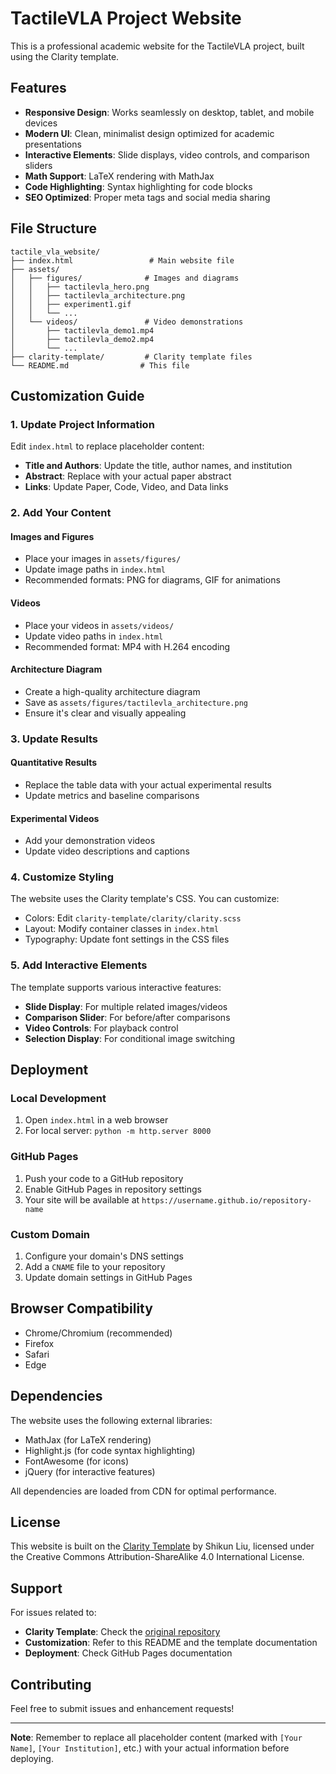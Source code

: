 # TactileVLA Project Website

This is a professional academic website for the TactileVLA project, built using the Clarity template.

## Features

- **Responsive Design**: Works seamlessly on desktop, tablet, and mobile devices
- **Modern UI**: Clean, minimalist design optimized for academic presentations
- **Interactive Elements**: Slide displays, video controls, and comparison sliders
- **Math Support**: LaTeX rendering with MathJax
- **Code Highlighting**: Syntax highlighting for code blocks
- **SEO Optimized**: Proper meta tags and social media sharing

## File Structure

```
tactile_vla_website/
├── index.html                 # Main website file
├── assets/
│   ├── figures/              # Images and diagrams
│   │   ├── tactilevla_hero.png
│   │   ├── tactilevla_architecture.png
│   │   ├── experiment1.gif
│   │   └── ...
│   └── videos/               # Video demonstrations
│       ├── tactilevla_demo1.mp4
│       ├── tactilevla_demo2.mp4
│       └── ...
├── clarity-template/         # Clarity template files
└── README.md                # This file
```

## Customization Guide

### 1. Update Project Information

Edit `index.html` to replace placeholder content:

- **Title and Authors**: Update the title, author names, and institution
- **Abstract**: Replace with your actual paper abstract
- **Links**: Update Paper, Code, Video, and Data links

### 2. Add Your Content

#### Images and Figures
- Place your images in `assets/figures/`
- Update image paths in `index.html`
- Recommended formats: PNG for diagrams, GIF for animations

#### Videos
- Place your videos in `assets/videos/`
- Update video paths in `index.html`
- Recommended format: MP4 with H.264 encoding

#### Architecture Diagram
- Create a high-quality architecture diagram
- Save as `assets/figures/tactilevla_architecture.png`
- Ensure it's clear and visually appealing

### 3. Update Results

#### Quantitative Results
- Replace the table data with your actual experimental results
- Update metrics and baseline comparisons

#### Experimental Videos
- Add your demonstration videos
- Update video descriptions and captions

### 4. Customize Styling

The website uses the Clarity template's CSS. You can customize:

- Colors: Edit `clarity-template/clarity/clarity.scss`
- Layout: Modify container classes in `index.html`
- Typography: Update font settings in the CSS files

### 5. Add Interactive Elements

The template supports various interactive features:

- **Slide Display**: For multiple related images/videos
- **Comparison Slider**: For before/after comparisons
- **Video Controls**: For playback control
- **Selection Display**: For conditional image switching

## Deployment

### Local Development
1. Open `index.html` in a web browser
2. For local server: `python -m http.server 8000`

### GitHub Pages
1. Push your code to a GitHub repository
2. Enable GitHub Pages in repository settings
3. Your site will be available at `https://username.github.io/repository-name`

### Custom Domain
1. Configure your domain's DNS settings
2. Add a `CNAME` file to your repository
3. Update domain settings in GitHub Pages

## Browser Compatibility

- Chrome/Chromium (recommended)
- Firefox
- Safari
- Edge

## Dependencies

The website uses the following external libraries:
- MathJax (for LaTeX rendering)
- Highlight.js (for code syntax highlighting)
- FontAwesome (for icons)
- jQuery (for interactive features)

All dependencies are loaded from CDN for optimal performance.

## License

This website is built on the [Clarity Template](https://shikun.io/projects/clarity) by Shikun Liu, licensed under the Creative Commons Attribution-ShareAlike 4.0 International License.

## Support

For issues related to:
- **Clarity Template**: Check the [original repository](https://github.com/lorenmt/clarity-template)
- **Customization**: Refer to this README and the template documentation
- **Deployment**: Check GitHub Pages documentation

## Contributing

Feel free to submit issues and enhancement requests!

---

**Note**: Remember to replace all placeholder content (marked with `[Your Name]`, `[Your Institution]`, etc.) with your actual information before deploying. 